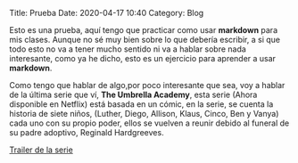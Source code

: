 Title: Prueba
Date: 2020-04-17 10:40
Category: Blog

Esto es una prueba, aquí tengo que practicar como usar __markdown__ para mis clases. Aunque no sé muy bien sobre lo que debería escribir, a si que todo esto no va a tener mucho sentido ni va a hablar sobre nada interesante, como ya he dicho, esto es un ejercicio para aprender a usar __markdown__.

Como tengo que hablar de algo,por poco interesante que sea, voy a hablar de la última serie que ví,   **The Umbrella Academy**, esta serie (Ahora disponible en Netflix) está basada en un cómic, en la serie, se cuenta la historia de siete niños, (Luther, Diego, Allison, Klaus, Cinco, Ben y Vanya) cada uno con su propio poder, ellos se vuelven a reunir debido al funeral de su padre adoptivo, Reginald Hardgreeves.

[Trailer de la serie](https://www.youtube.com/watch?v=0DAmWHxeoKw)
